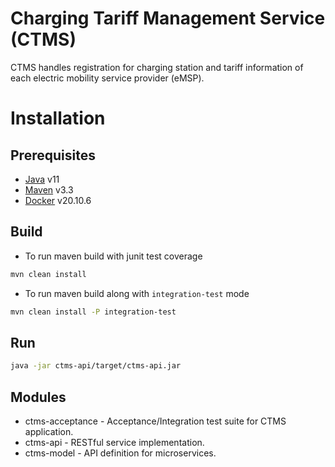 # Charging Tariff Management Service (CTMS)

CTMS handles registration for charging station and tariff information of each electric mobility service provider (eMSP).

# Installation

## Prerequisites

* [Java](https://openjdk.java.net/) v11
* [Maven](https://maven.apache.org/) v3.3
* [Docker](https://docs.docker.com/) v20.10.6

## Build
* To run maven build with junit test coverage
```bash
mvn clean install
```
* To run maven build along with `integration-test` mode
```bash
mvn clean install -P integration-test
```

## Run

```bash
java -jar ctms-api/target/ctms-api.jar
```

## Modules

- ctms-acceptance - Acceptance/Integration test suite for CTMS application.
- ctms-api        - RESTful service implementation.
- ctms-model      - API definition for microservices.